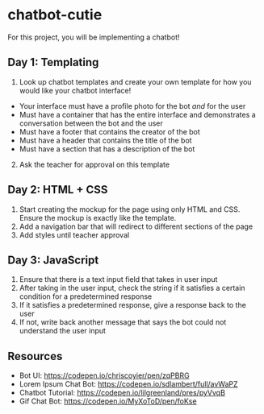 # chatbot-cutie

For this project, you will be implementing a chatbot!

## Day 1: Templating 
1. Look up chatbot templates and create your own template for how you would like your chatbot interface!
  - Your interface must have a profile photo for the bot *and* for the user
  - Must have a container that has the entire interface and demonstrates a conversation between the bot and the user
  - Must have a footer that contains the creator of the bot
  - Must have a header that contains the title of the bot
  - Must have a section that has a description of the bot
2. Ask the teacher for approval on this template

## Day 2: HTML + CSS
1. Start creating the mockup for the page using only HTML and CSS. Ensure the mockup is exactly like the template.
2. Add a navigation bar that will redirect to different sections of the page
3. Add styles until teacher approval

## Day 3: JavaScript
1. Ensure that there is a text input field that takes in user input
2. After taking in the user input, check the string if it satisfies a certain condition for a predetermined response
3. If it satisfies a predetermined response, give a response back to the user
4. If not, write back another message that says the bot could not understand the user input

## Resources
- Bot UI: https://codepen.io/chriscoyier/pen/zqPBRG
- Lorem Ipsum Chat Bot: https://codepen.io/sdlambert/full/avWaPZ
- Chatbot Tutorial: https://codepen.io/lilgreenland/pres/pyVvqB
- Gif Chat Bot: https://codepen.io/MyXoToD/pen/foKse
